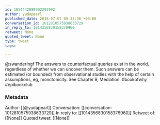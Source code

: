 ```yaml
---
id: 1014442089902292992
author: yudapearl
published_date: 2018-07-04 09:33:36 +00:00
conversation_id: 1012810575938633729
in_reply_to: 1014356830158376960
retweet: None
quoted_tweet: None
type: tweet
tags:

---
```


@swanderingf The answers to counterfactual queries exist in
the world, regardless of whether we can
uncover them. Such answers can be estimated
(or bounded) from observational studies with the help
of certain  assumptions, eg, monotonicity.
See Chapter 9, Mediation. #bookofwhy #epibookclub

### Metadata

Author: [[@yudapearl]]
Conversation: [[conversation-1012810575938633729]]
In reply to: [[1014356830158376960]]
Retweet of: [[None]]
Quoted tweet: [[None]]

